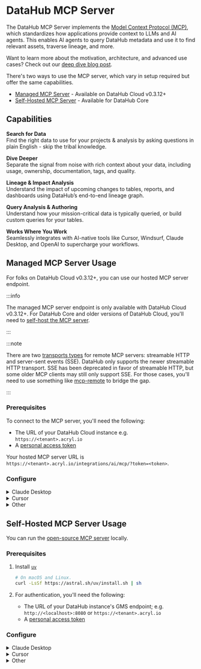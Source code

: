 # DataHub MCP Server

The DataHub MCP Server implements the [Model Context Protocol (MCP)](https://modelcontextprotocol.io/introduction), which standardizes how applications provide context to LLMs and AI agents. This enables AI agents to query DataHub metadata and use it to find relevant assets, traverse lineage, and more.

Want to learn more about the motivation, architecture, and advanced use cases? Check out our [deep dive blog post](https://datahub.com/blog/datahub-mcp-server-block-ai-agents-use-case/).

There's two ways to use the MCP server, which vary in setup required but offer the same capabilities.

- [Managed MCP Server](#managed-mcp-server-usage) - Available on DataHub Cloud v0.3.12+
- [Self-Hosted MCP Server](#self-hosted-mcp-server-usage) - Available for DataHub Core

## Capabilities

**Search for Data** <br />
Find the right data to use for your projects & analysis by asking questions in plain English - skip the tribal knowledge.

**Dive Deeper** <br />
Separate the signal from noise with rich context about your data, including usage, ownership, documentation, tags, and quality.

**Lineage & Impact Analysis** <br />
Understand the impact of upcoming changes to tables, reports, and dashboards using DataHub’s end-to-end lineage graph.

**Query Analysis & Authoring** <br />
Understand how your mission-critical data is typically queried, or build custom queries for your tables.

**Works Where You Work** <br />
Seamlessly integrates with AI-native tools like Cursor, Windsurf, Claude Desktop, and OpenAI to supercharge your workflows.

## Managed MCP Server Usage

For folks on DataHub Cloud v0.3.12+, you can use our hosted MCP server endpoint.

:::info

The managed MCP server endpoint is only available with DataHub Cloud v0.3.12+. For DataHub Core and older versions of DataHub Cloud, you'll need to [self-host the MCP server](#self-hosted-mcp-server-usage).

:::

:::note

There are two [transports types](https://modelcontextprotocol.io/docs/concepts/transports) for remote MCP servers: streamable HTTP and server-sent events (SSE). DataHub only supports the newer streamable HTTP transport. SSE has been deprecated in favor of streamable HTTP, but some older MCP clients may still only support SSE. For those cases, you'll need to use something like [mcp-remote](https://github.com/geelen/mcp-remote) to bridge the gap.

:::

### Prerequisites

To connect to the MCP server, you'll need the following:

- The URL of your DataHub Cloud instance e.g. `https://<tenant>.acryl.io`
- A [personal access token](../../authentication/personal-access-tokens.md)

Your hosted MCP server URL is `https://<tenant>.acryl.io/integrations/ai/mcp/?token=<token>`.

### Configure

<details>
  <summary>Claude Desktop</summary>

1. Open your `claude_desktop_config.json` file. You can find it by navigating to Claude Desktop -> Settings -> Developer -> Edit Config.
1. Update the file to include the following content. Be sure to replace `<tenant>` and `<token>` with your own values.

```json
{
  "mcpServers": {
    "datahub-cloud": {
      "command": "npx",
      "args": [
        "-y",
        "mcp-remote",
        "https://<tenant>.acryl.io/integrations/ai/mcp/?token=<token>"
      ]
    }
  }
}
```

</details>

<details>
  <summary>Cursor</summary>

1. Navigate to Cursor -> Settings -> Cursor Settings -> MCP -> add a new MCP server
2. Enter the following into the file:

```json
{
  "mcpServers": {
    "datahub-cloud": {
      "url": "https://<tenant>.acryl.io/integrations/ai/mcp/?token=<token>"
    }
  }
}
```

3. Once you've saved the file, confirm that the MCP settings page shows a green dot and a couple tools associated with the server.

</details>

<details>
  <summary>Other</summary>

Most AI tools support remote MCP servers. For those, you'll typically need to:

- Provide the hosted MCP server URL: `https://<tenant>.acryl.io/integrations/ai/mcp/?token=<token>`
- Ensure that the authentication mode is _not_ set to "OAuth" (if applicable)

For AI tools that don't yet support remote MCP servers, you can use the `mcp-remote` tool to connect to the MCP server.

- Command: `npx`
- Args: `-y mcp-remote https://<tenant>.acryl.io/integrations/ai/mcp/?token=<token>`

</details>

## Self-Hosted MCP Server Usage

You can run the [open-source MCP server](https://github.com/acryldata/mcp-server-datahub) locally.

### Prerequisites

1. Install [`uv`](https://github.com/astral-sh/uv)

   ```bash
   # On macOS and Linux.
   curl -LsSf https://astral.sh/uv/install.sh | sh
   ```

2. For authentication, you'll need the following:

   - The URL of your DataHub instance's GMS endpoint; e.g. `http://<localhost>:8080` or `https://<tenant>.acryl.io`
   - A [personal access token](../../authentication/personal-access-tokens.md)

### Configure

<details>
  <summary>Claude Desktop</summary>

1. Run `which uvx` to find the full path to the `uvx` command.

1. Open your `claude_desktop_config.json` file. You can find it by navigating to Claude Desktop -> Settings -> Developer -> Edit Config.

1. Update the file to include the following content. Be sure to replace `<tenant>` and `<token>` with your own values.

```js
{
  "mcpServers": {
    "datahub": {
      "command": "<full-path-to-uvx>",  // e.g. /Users/hsheth/.local/bin/uvx
      "args": ["mcp-server-datahub"],
      "env": {
        "DATAHUB_GMS_URL": "<your-datahub-url>",
        "DATAHUB_GMS_TOKEN": "<your-datahub-token>"
      }
    }
  }
}
```

</details>

<details>
  <summary>Cursor</summary>

1. Navigate to Cursor -> Settings -> Cursor Settings -> MCP -> add a new MCP server
1. Enter the following into the file:

```json
{
  "mcpServers": {
    "datahub": {
      "command": "uvx",
      "args": ["mcp-server-datahub"],
      "env": {
        "DATAHUB_GMS_URL": "<your-datahub-url>",
        "DATAHUB_GMS_TOKEN": "<your-datahub-token>"
      }
    }
  }
}
```

3. Once you've saved the file, confirm that the MCP settings page shows a green dot and a couple tools associated with the server.

</details>

<details>
  <summary>Other</summary>

For other AI tools, you'll typically need to provide the following configuration:

- Command: `uvx`
- Args: `mcp-server-datahub`
- Env:
  - `DATAHUB_GMS_URL`: `<your-datahub-url>`
  - `DATAHUB_GMS_TOKEN`: `<your-datahub-token>`

</details>
